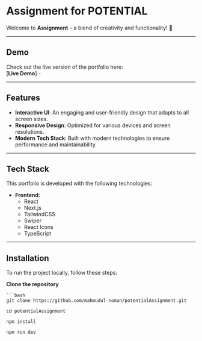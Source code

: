# Assignment for POTENTIAL

Welcome to **Assignment** – a blend of creativity and functionality! 🌟

---

## Demo

Check out the live version of the portfolio here:  
[**Live Demo**] -

---

## Features

- **Interactive UI**: An engaging and user-friendly design that adapts to all screen sizes.
- **Responsive Design**: Optimized for various devices and screen resolutions.
- **Modern Tech Stack**: Built with modern technologies to ensure performance and maintainability.

---

## Tech Stack

This portfolio is developed with the following technologies:

- **Frontend:**
  - React
  - Next.js
  - TailwindCSS
  - Swiper
  - React Icons
  - TypeScript

---

## Installation

To run the project locally, follow these steps:

**Clone the repository**

    ```bash
    git clone https://github.com/mahmudul-noman/potentialAssignment.git

    cd potentialAssignment

    npm install

    npm run dev

